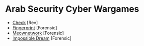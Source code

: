 # Arab Security Cyber Wargames

* [Check](https://github.com/FrigidSec/CTFWriteups/tree/master/ASCWG/check) \[Rev\]
* [Fingerprint](https://github.com/FrigidSec/CTFWriteups/tree/master/ASCWG/fingerprint) \[Forensic\]
* [Meownetwork](https://github.com/FrigidSec/CTFWriteups/tree/master/ASCWG/meownetwork) \[Forensic\]
* [Impossible Dream](https://saket-upadhyay.github.io/2020/08/17/ascwg-impossible-dream.html) \[Forensic\]



